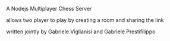 A Nodejs Multiplayer Chess Server

allows two player to play by creating a room and sharing the link

written jointly by Gabriele Viglianisi and Gabriele Prestifilippo
